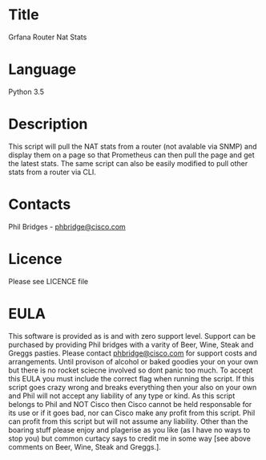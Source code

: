 # Title
Grfana Router Nat Stats
 
# Language
Python 3.5

# Description
This script will pull the NAT stats from a router (not avalable via SNMP) and display them on a page so that
Prometheus can then pull the page and get the latest stats. The same script can also be easily modified to pull
other stats from a router via CLI.

# Contacts
Phil Bridges - phbridge@cisco.com

# Licence
Please see LICENCE file

# EULA
This software is provided as is and with zero support level. Support can be purchased by providing Phil bridges with a 
varity of Beer, Wine, Steak and Greggs pasties. Please contact phbridge@cisco.com for support costs and arrangements. 
Until provison of alcohol or baked goodies your on your own but there is no rocket sciecne involved so dont panic too 
much. To accept this EULA you must include the correct flag when running the script. If this script goes crazy wrong and 
breaks everything then your also on your own and Phil will not accept any liability of any type or kind. As this script 
belongs to Phil and NOT Cisco then Cisco cannot be held responsable for its use or if it goes bad, nor can Cisco make
any profit from this script. Phil can profit from this script but will not assume any liability. Other than the boaring
stuff please enjoy and plagerise as you like (as I have no ways to stop you) but common curtacy says to credit me in some
way [see above comments on Beer, Wine, Steak and Greggs.].